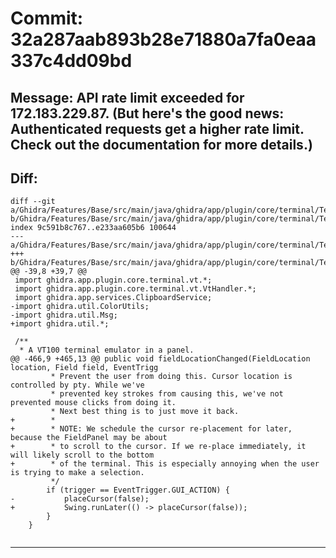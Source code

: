 # Commit: 32a287aab893b28e71880a7fa0eaa337c4dd09bd
## Message: API rate limit exceeded for 172.183.229.87. (But here's the good news: Authenticated requests get a higher rate limit. Check out the documentation for more details.)
## Diff:
```
diff --git a/Ghidra/Features/Base/src/main/java/ghidra/app/plugin/core/terminal/TerminalPanel.java b/Ghidra/Features/Base/src/main/java/ghidra/app/plugin/core/terminal/TerminalPanel.java
index 9c591b8c767..e233aa605b6 100644
--- a/Ghidra/Features/Base/src/main/java/ghidra/app/plugin/core/terminal/TerminalPanel.java
+++ b/Ghidra/Features/Base/src/main/java/ghidra/app/plugin/core/terminal/TerminalPanel.java
@@ -39,8 +39,7 @@
 import ghidra.app.plugin.core.terminal.vt.*;
 import ghidra.app.plugin.core.terminal.vt.VtHandler.*;
 import ghidra.app.services.ClipboardService;
-import ghidra.util.ColorUtils;
-import ghidra.util.Msg;
+import ghidra.util.*;
 
 /**
  * A VT100 terminal emulator in a panel.
@@ -466,9 +465,13 @@ public void fieldLocationChanged(FieldLocation location, Field field, EventTrigg
 		 * Prevent the user from doing this. Cursor location is controlled by pty. While we've
 		 * prevented key strokes from causing this, we've not prevented mouse clicks from doing it.
 		 * Next best thing is to just move it back.
+		 * 
+		 * NOTE: We schedule the cursor re-placement for later, because the FieldPanel may be about
+		 * to scroll to the cursor. If we re-place immediately, it will likely scroll to the bottom
+		 * of the terminal. This is especially annoying when the user is trying to make a selection.
 		 */
 		if (trigger == EventTrigger.GUI_ACTION) {
-			placeCursor(false);
+			Swing.runLater(() -> placeCursor(false));
 		}
 	}
 
```
-----------------------------------
